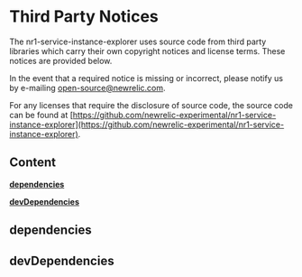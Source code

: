 # Third Party Notices

The nr1-service-instance-explorer uses source code from third party libraries which carry
their own copyright notices and license terms. These notices are provided
below.

In the event that a required notice is missing or incorrect, please notify us
by e-mailing [open-source@newrelic.com](mailto:open-source@newrelic.com).

For any licenses that require the disclosure of source
code, the source code can be found at [https://github.com/newrelic-experimental/nr1-service-instance-explorer](https://github.com/newrelic-experimental/nr1-service-instance-explorer).

## Content

**[dependencies](#dependencies)**


**[devDependencies](#devDependencies)**



## dependencies


## devDependencies

